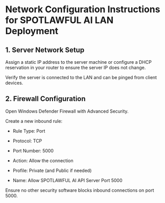 # Network Configuration Instructions for SPOTLAWFUL AI LAN Deployment

## 1. Server Network Setup

Assign a static IP address to the server machine or configure a DHCP reservation in your router to ensure the server IP does not change.

Verify the server is connected to the LAN and can be pinged from client devices.

## 2. Firewall Configuration

Open Windows Defender Firewall with Advanced Security.

Create a new inbound rule:

- Rule Type: Port

- Protocol: TCP

- Port Number: 5000

- Action: Allow the connection

- Profile: Private (and Public if needed)

- Name: Allow SPOTLAWFUL AI API Server Port 5000

Ensure no other security software blocks inbound connections on port 5000.

